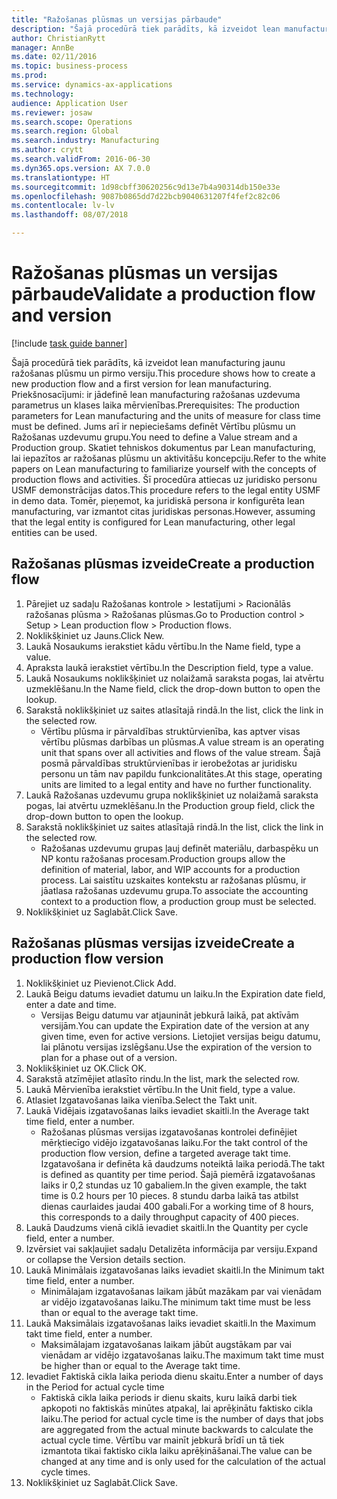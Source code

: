```yaml
--- 
title: "Ražošanas plūsmas un versijas pārbaude"
description: "Šajā procedūrā tiek parādīts, kā izveidot lean manufacturing jaunu ražošanas plūsmu un pirmo versiju."
author: ChristianRytt
manager: AnnBe
ms.date: 02/11/2016
ms.topic: business-process
ms.prod: 
ms.service: dynamics-ax-applications
ms.technology: 
audience: Application User
ms.reviewer: josaw
ms.search.scope: Operations
ms.search.region: Global
ms.search.industry: Manufacturing
ms.author: crytt
ms.search.validFrom: 2016-06-30
ms.dyn365.ops.version: AX 7.0.0
ms.translationtype: HT
ms.sourcegitcommit: 1d98cbff30620256c9d13e7b4a90314db150e33e
ms.openlocfilehash: 9087b0865dd7d22bcb9040631207f4fef2c82c06
ms.contentlocale: lv-lv
ms.lasthandoff: 08/07/2018

---
```

# <a name="validate-a-production-flow-and-version"></a><span data-ttu-id="08566-103">Ražošanas plūsmas un versijas pārbaude</span><span class="sxs-lookup"><span data-stu-id="08566-103">Validate a production flow and version</span></span>

[!include [task guide banner](../../includes/task-guide-banner.md)]

<span data-ttu-id="08566-104">Šajā procedūrā tiek parādīts, kā izveidot lean manufacturing jaunu ražošanas plūsmu un pirmo versiju.</span><span class="sxs-lookup"><span data-stu-id="08566-104">This procedure shows how to create a new production flow and a first version for lean manufacturing.</span></span> <span data-ttu-id="08566-105">Priekšnosacījumi: ir jādefinē lean manufacturing ražošanas uzdevuma parametrus un klases laika mērvienības.</span><span class="sxs-lookup"><span data-stu-id="08566-105">Prerequisites: The production parameters for Lean manufacturing and the units of measure for class time must be defined.</span></span> <span data-ttu-id="08566-106">Jums arī ir nepieciešams definēt Vērtību plūsmu un Ražošanas uzdevumu grupu.</span><span class="sxs-lookup"><span data-stu-id="08566-106">You need to define a Value stream and a Production group.</span></span> <span data-ttu-id="08566-107">Skatiet tehniskos dokumentus par Lean manufacturing, lai iepazītos ar ražošanas plūsmu un aktivitāšu koncepciju.</span><span class="sxs-lookup"><span data-stu-id="08566-107">Refer to the white papers on Lean manufacturing to familiarize yourself with the concepts of production flows and activities.</span></span> <span data-ttu-id="08566-108">Šī procedūra attiecas uz juridisko personu USMF demonstrācijas datos.</span><span class="sxs-lookup"><span data-stu-id="08566-108">This procedure refers to the legal entity USMF in demo data.</span></span> <span data-ttu-id="08566-109">Tomēr, pieņemot, ka juridiskā persona ir konfigurēta lean manufacturing, var izmantot citas juridiskas personas.</span><span class="sxs-lookup"><span data-stu-id="08566-109">However, assuming that the legal entity is configured for Lean manufacturing, other legal entities can be used.</span></span>


## <a name="create-a-production-flow"></a><span data-ttu-id="08566-110">Ražošanas plūsmas izveide</span><span class="sxs-lookup"><span data-stu-id="08566-110">Create a production flow</span></span>
1. <span data-ttu-id="08566-111">Pārejiet uz sadaļu Ražošanas kontrole > Iestatījumi > Racionālās ražošanas plūsma > Ražošanas plūsmas.</span><span class="sxs-lookup"><span data-stu-id="08566-111">Go to Production control > Setup > Lean production flow > Production flows.</span></span>
2. <span data-ttu-id="08566-112">Noklikšķiniet uz Jauns.</span><span class="sxs-lookup"><span data-stu-id="08566-112">Click New.</span></span>
3. <span data-ttu-id="08566-113">Laukā Nosaukums ierakstiet kādu vērtību.</span><span class="sxs-lookup"><span data-stu-id="08566-113">In the Name field, type a value.</span></span>
4. <span data-ttu-id="08566-114">Apraksta laukā ierakstiet vērtību.</span><span class="sxs-lookup"><span data-stu-id="08566-114">In the Description field, type a value.</span></span>
5. <span data-ttu-id="08566-115">Laukā Nosaukums noklikšķiniet uz nolaižamā saraksta pogas, lai atvērtu uzmeklēšanu.</span><span class="sxs-lookup"><span data-stu-id="08566-115">In the Name field, click the drop-down button to open the lookup.</span></span>
6. <span data-ttu-id="08566-116">Sarakstā noklikšķiniet uz saites atlasītajā rindā.</span><span class="sxs-lookup"><span data-stu-id="08566-116">In the list, click the link in the selected row.</span></span>
    * <span data-ttu-id="08566-117">Vērtību plūsma ir pārvaldības struktūrvienība, kas aptver visas vērtību plūsmas darbības un plūsmas.</span><span class="sxs-lookup"><span data-stu-id="08566-117">A value stream is an operating unit that spans over all activities and flows of the value stream.</span></span>   <span data-ttu-id="08566-118">Šajā posmā pārvaldības struktūrvienības ir ierobežotas ar juridisku personu un tām nav papildu funkcionalitātes.</span><span class="sxs-lookup"><span data-stu-id="08566-118">At this stage, operating units are limited to a legal entity and have no further functionality.</span></span>  
7. <span data-ttu-id="08566-119">Laukā Ražošanas uzdevumu grupa noklikšķiniet uz nolaižamā saraksta pogas, lai atvērtu uzmeklēšanu.</span><span class="sxs-lookup"><span data-stu-id="08566-119">In the Production group field, click the drop-down button to open the lookup.</span></span>
8. <span data-ttu-id="08566-120">Sarakstā noklikšķiniet uz saites atlasītajā rindā.</span><span class="sxs-lookup"><span data-stu-id="08566-120">In the list, click the link in the selected row.</span></span>
    * <span data-ttu-id="08566-121">Ražošanas uzdevumu grupas ļauj definēt materiālu, darbaspēku un NP kontu ražošanas procesam.</span><span class="sxs-lookup"><span data-stu-id="08566-121">Production groups allow the definition of material, labor, and WIP accounts for a production process.</span></span> <span data-ttu-id="08566-122">Lai saistītu uzskaites kontekstu ar ražošanas plūsmu, ir jāatlasa ražošanas uzdevumu grupa.</span><span class="sxs-lookup"><span data-stu-id="08566-122">To associate the accounting context to a production flow, a production group must be selected.</span></span>  
9. <span data-ttu-id="08566-123">Noklikšķiniet uz Saglabāt.</span><span class="sxs-lookup"><span data-stu-id="08566-123">Click Save.</span></span>

## <a name="create-a-production-flow-version"></a><span data-ttu-id="08566-124">Ražošanas plūsmas versijas izveide</span><span class="sxs-lookup"><span data-stu-id="08566-124">Create a production flow version</span></span>
1. <span data-ttu-id="08566-125">Noklikšķiniet uz Pievienot.</span><span class="sxs-lookup"><span data-stu-id="08566-125">Click Add.</span></span>
2. <span data-ttu-id="08566-126">Laukā Beigu datums ievadiet datumu un laiku.</span><span class="sxs-lookup"><span data-stu-id="08566-126">In the Expiration date field, enter a date and time.</span></span>
    * <span data-ttu-id="08566-127">Versijas Beigu datumu var atjaunināt jebkurā laikā, pat aktīvām versijām.</span><span class="sxs-lookup"><span data-stu-id="08566-127">You can update the Expiration date of the version at any given time, even for active versions.</span></span> <span data-ttu-id="08566-128">Lietojiet versijas beigu datumu, lai plānotu versijas izslēgšanu.</span><span class="sxs-lookup"><span data-stu-id="08566-128">Use the expiration of the version to plan for a phase out of a version.</span></span>  
3. <span data-ttu-id="08566-129">Noklikšķiniet uz OK.</span><span class="sxs-lookup"><span data-stu-id="08566-129">Click OK.</span></span>
4. <span data-ttu-id="08566-130">Sarakstā atzīmējiet atlasīto rindu.</span><span class="sxs-lookup"><span data-stu-id="08566-130">In the list, mark the selected row.</span></span>
5. <span data-ttu-id="08566-131">Laukā Mērvienība ierakstiet vērtību.</span><span class="sxs-lookup"><span data-stu-id="08566-131">In the Unit field, type a value.</span></span>
6. <span data-ttu-id="08566-132">Atlasiet Izgatavošanas laika vienība.</span><span class="sxs-lookup"><span data-stu-id="08566-132">Select the Takt unit.</span></span>
7. <span data-ttu-id="08566-133">Laukā Vidējais izgatavošanas laiks ievadiet skaitli.</span><span class="sxs-lookup"><span data-stu-id="08566-133">In the Average takt time field, enter a number.</span></span>
    * <span data-ttu-id="08566-134">Ražošanas plūsmas versijas izgatavošanas kontrolei definējiet mērķtiecīgo vidējo izgatavošanas laiku.</span><span class="sxs-lookup"><span data-stu-id="08566-134">For the takt control of the production flow version, define a targeted average takt time.</span></span>   <span data-ttu-id="08566-135">Izgatavošana ir definēta kā daudzums noteiktā laika periodā.</span><span class="sxs-lookup"><span data-stu-id="08566-135">The takt is defined as quantity  per time period.</span></span>  <span data-ttu-id="08566-136">Šajā piemērā izgatavošanas laiks ir 0,2 stundas uz 10 gabaliem.</span><span class="sxs-lookup"><span data-stu-id="08566-136">In the given example, the takt time is 0.2 hours per 10 pieces.</span></span> <span data-ttu-id="08566-137">8 stundu darba laikā tas atbilst dienas caurlaides jaudai 400 gabali.</span><span class="sxs-lookup"><span data-stu-id="08566-137">For a working time of 8 hours, this corresponds to a daily throughput capacity of 400 pieces.</span></span>  
8. <span data-ttu-id="08566-138">Laukā Daudzums vienā ciklā ievadiet skaitli.</span><span class="sxs-lookup"><span data-stu-id="08566-138">In the Quantity per cycle field, enter a number.</span></span>
9. <span data-ttu-id="08566-139">Izvērsiet vai sakļaujiet sadaļu Detalizēta informācija par versiju.</span><span class="sxs-lookup"><span data-stu-id="08566-139">Expand or collapse the Version details section.</span></span>
10. <span data-ttu-id="08566-140">Laukā Minimālais izgatavošanas laiks ievadiet skaitli.</span><span class="sxs-lookup"><span data-stu-id="08566-140">In the Minimum takt time field, enter a number.</span></span>
    * <span data-ttu-id="08566-141">Minimālajam izgatavošanas laikam jābūt mazākam par vai vienādam ar vidējo izgatavošanas laiku.</span><span class="sxs-lookup"><span data-stu-id="08566-141">The minimum takt time must be less than or equal to the average takt time.</span></span>  
11. <span data-ttu-id="08566-142">Laukā Maksimālais izgatavošanas laiks ievadiet skaitli.</span><span class="sxs-lookup"><span data-stu-id="08566-142">In the Maximum takt time field, enter a number.</span></span>
    * <span data-ttu-id="08566-143">Maksimālajam izgatavošanas laikam jābūt augstākam par vai vienādam ar vidējo izgatavošanas laiku.</span><span class="sxs-lookup"><span data-stu-id="08566-143">The maximum takt time must be higher than or equal to the Average takt time.</span></span>  
12. <span data-ttu-id="08566-144">Ievadiet Faktiskā cikla laika perioda dienu skaitu.</span><span class="sxs-lookup"><span data-stu-id="08566-144">Enter a number of days in the Period for actual cycle time</span></span>
    * <span data-ttu-id="08566-145">Faktiskā cikla laika periods ir dienu skaits, kuru laikā darbi tiek apkopoti no faktiskās minūtes atpakaļ, lai aprēķinātu faktisko cikla laiku.</span><span class="sxs-lookup"><span data-stu-id="08566-145">The period for actual cycle time is the number of days that jobs are aggregated from the actual minute backwards to calculate the actual cycle time.</span></span> <span data-ttu-id="08566-146">Vērtību var mainīt jebkurā brīdī un tā tiek izmantota tikai faktisko cikla laiku aprēķināšanai.</span><span class="sxs-lookup"><span data-stu-id="08566-146">The value can be changed at any time and is only used for the calculation of the actual cycle times.</span></span>  
13. <span data-ttu-id="08566-147">Noklikšķiniet uz Saglabāt.</span><span class="sxs-lookup"><span data-stu-id="08566-147">Click Save.</span></span>


